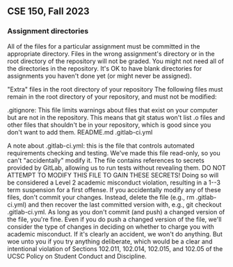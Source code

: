 ## CSE 150, Fall 2023

### Assignment directories
All of the files for a particular assignment must be committed in the appropriate directory. Files in the wrong assignment's directory or in the root directory of the repository will not be graded.
You might not need all of the directories in the repository. It's OK to have blank directories for assignments you haven't done yet (or might never be assigned).

"Extra" files in the root directory of your repository
The following files must remain in the root directory of your repository, and must not be modified:


.gitignore: This file limits warnings about files that exist on your computer but are not in the repository. This means that git status won't list .o files and other files that shouldn't be in your repository, which is good since you don't want to add them.
README.md
.gitlab-ci.yml

A note about .gitlab-ci.yml: this is the file that controls automated requirements checking and testing. We've made this file read-only, so you can't "accidentally" modify it. The file contains references to secrets provided by GitLab, allowing us to run tests without revealing them. DO NOT ATTEMPT TO MODIFY THIS FILE TO GAIN THESE SECRETS! Doing so will be considered a Level 2 academic misconduct violation, resulting in a 1--3 term suspension for a first offense.
If you accidentally modify any of these files, don't commit your changes. Instead, delete the file (e.g., rm .gitlab-ci.yml) and then recover the last committed version with, e.g., git checkout .gitlab-ci.yml. As long as you don't commit (and push) a changed version of the file, you're fine.
Even if you do push a changed version of the file, we'll consider the type of changes in deciding on whether to charge you with academic misconduct. If it's clearly an accident, we won't do anything. But woe unto you if you try anything deliberate, which would be a clear and intentional violation of Sections 102.011, 102.014, 102.015, and 102.05 of the UCSC Policy on Student Conduct and Discipline.
